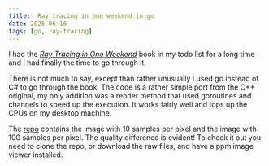 ```yaml
---
title:  Ray tracing in one weekend in go
date: 2025-06-16
tags: [go, ray-tracing]
---
```


I had the [_Ray Tracing in One Weekend_](https://raytracing.github.io/books/RayTracingInOneWeekend.html) book in my todo list for a long time and I had finally the time to go through it. 

There is not much to say, except than rather unusually I used go instead of C# to go through the book. The code is a rather simple port from the C++ original, my only addition was a render method that used goroutines and channels to speed up the execution. It works fairly well and tops up the CPUs on my desktop machine.

The [repo](https://github.com/davidelettieri/raytracing-one-weekend-go) contains the image with 10 samples per pixel and the image with 100 samples per pixel. The quality difference is evident! To check it out you need to clone the repo, or download the raw files, and have a ppm image viewer installed.

